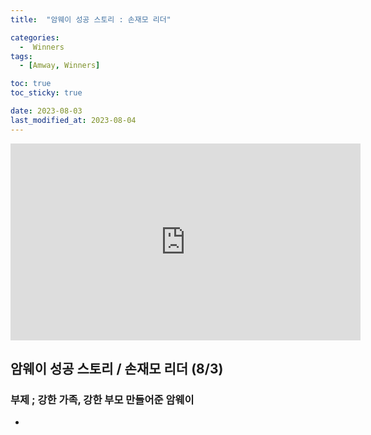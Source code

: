 ```yaml
---
title:  "암웨이 성공 스토리 : 손재모 리더" 

categories:
  -  Winners
tags:
  - [Amway, Winners]

toc: true
toc_sticky: true

date: 2023-08-03
last_modified_at: 2023-08-04
---
```



<iframe width="560" height="315" src="https://www.youtube.com/embed/Wzj3Z94ScFA" title="YouTube video player" frameborder="0" allow="accelerometer; autoplay; clipboard-write; encrypted-media; gyroscope; picture-in-picture; web-share" allowfullscreen></iframe>



## 암웨이 성공 스토리 / 손재모 리더 (8/3)
### 부제 ; 강한 가족, 강한 부모 만들어준 암웨이

+ 